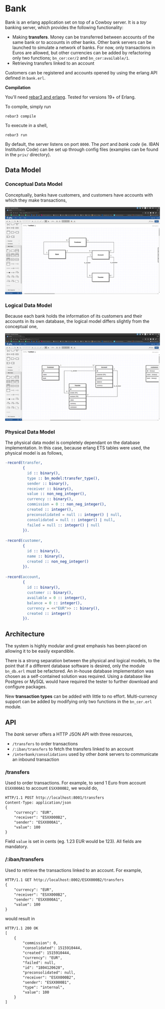 # Bank


Bank is an erlang application set on top of a Cowboy server. It is a _toy_ banking server, which provides the following functionality:

- Making **transfers**. Money can be transferred between accounts of the same bank or to accounts in other banks. Other bank servers can be launched to simulate a network of banks. For now, only transactions in Euros are allowed, but other currencies can be added by refactoring only two functions; `bn_cer:cer/2` and `bn_cer:available/1`.
- Retrieving transfers linked to an account

Customers can be registered and accounts opened by using the erlang API defined in `bank.erl`.

**Compilation**

You'll need [rebar3 and erlang](https://www.rebar3.org/docs/getting-started). Tested for versions 19+ of Erlang.

To compile, simply run

```
rebar3 compile
```

To execute in a shell,

```
rebar3 run
```

By default, the server listens on port `8000`. The *port* and *bank code* (ie. IBAN Institution Code) can be set up through config files (examples can be found in the `priv/` directory).


## Data Model

### Conceptual Data Model

Conceptually, banks have customers, and customers have accounts with which they make transactions,

![Conceptual Data Model](priv/conceptual.png)

### Logical Data Model

Because each bank holds the information of its customers and their accounts in its own database, the logical model differs slightly from the conceptual one,

![Logical Data Model](priv/logical.png)

### Physical Data Model

The physical data model is completely dependant on the database implementation. In this case, because erlang ETS tables were used, the physical model is as follows,

```erlang
-record(transfer,
        {
          id :: binary(),
          type :: bn_model:transfer_type(),
          sender :: binary(),
          receiver :: binary(),
          value :: non_neg_integer(),
          currency :: binary(),
          commission = 0 :: non_neg_integer(),
          created :: integer(),
          preconsolidated = null :: integer() | null,
          consolidated = null :: integer() | null,
          failed = null :: integer() | null
        }).

-record(customer,
        {
          id :: binary(),
          name :: binary(),
          created :: non_neg_integer()
        }).

-record(account,
        {
          id :: binary(),
          customer :: binary(),
          available = 0 :: integer(),
          balance = 0 :: integer(),
          currency = <<"EUR">> :: binary(),
          created :: integer()
        }).
```

## Architecture


The system is highly modular and great emphasis has been placed on allowing it to be easily expandible.

There is a strong separation between the physical and logical models, to the point that if a different database software is desired, only the module `bn_db.erl` must be refactored. An in-house database implementation was chosen as a self-contained solution was required. Using a database like Postgres or MySQL would have required the tester to further download and configure packages.

New **transaction types** can be added with little to no effort. Multi-currency support can be added by modifying only two functions in the `bn_cer.erl` module.

## API

The _bank_ server offers a HTTP JSON API with three resources,

- `/transfers` to order transactions
- `/:iban/transfers` to fetch the transfers linked to an account
- `/interbank/consolidations` used by other _bank_ servers to communicate an inbound transaction

### /transfers

Used to order transactions. For example, to send 1 Euro from account `ESXX000A1` to account `ESXX000B2`, we would do,

```
HTTP/1.1 POST http://localhost:8001/transfers
Content-Type: application/json
{
    "currency": "EUR",
    "receiver": "ESXX000B2",
    "sender": "ESXX000A1",
    "value": 100
}
```

Field `value` is set in cents (eg. 1.23 EUR would be 123). All fields are mandatory.

### /:iban/transfers

Used to retrieve the transactions linked to an account. For example,

```
HTTP/1.1 GET http://localhost:8002/ESXX000B2/transfers
{
    "currency": "EUR",
    "receiver": "ESXX000B2",
    "sender": "ESXX000A1",
    "value": 100
}
```

would result in
```
HTTP/1.1 200 OK
[
    {
        "commission": 0,
        "consolidated": 1515910444,
        "created": 1515910444,
        "currency": "EUR",
        "failed": null,
        "id": "1804120628",
        "preconsolidated": null,
        "receiver": "ESXX000B2",
        "sender": "ESXX000B1",
        "type": "internal",
        "value": 100
    }
]
```
